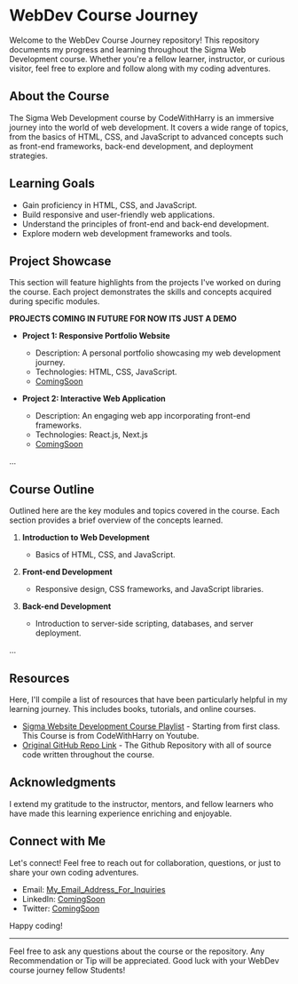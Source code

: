 # WebDev Course Journey

Welcome to the WebDev Course Journey repository! This repository documents my progress and learning throughout the Sigma Web Development course. Whether you're a fellow learner, instructor, or curious visitor, feel free to explore and follow along with my coding adventures.

## About the Course

The Sigma Web Development course by CodeWithHarry is an immersive journey into the world of web development. It covers a wide range of topics, from the basics of HTML, CSS, and JavaScript to advanced concepts such as front-end frameworks, back-end development, and deployment strategies.

## Learning Goals

- Gain proficiency in HTML, CSS, and JavaScript.
- Build responsive and user-friendly web applications.
- Understand the principles of front-end and back-end development.
- Explore modern web development frameworks and tools.

## Project Showcase

This section will feature highlights from the projects I've worked on during the course. Each project demonstrates the skills and concepts acquired during specific modules.

**PROJECTS COMING IN FUTURE FOR NOW ITS JUST A DEMO**
  
- **Project 1: Responsive Portfolio Website**
  - Description: A personal portfolio showcasing my web development journey.
  - Technologies: HTML, CSS, JavaScript.
  - [ComingSoon](#)

- **Project 2: Interactive Web Application**
  - Description: An engaging web app incorporating front-end frameworks.
  - Technologies: React.js, Next.js 
  - [ComingSoon](#)

...

## Course Outline

Outlined here are the key modules and topics covered in the course. Each section provides a brief overview of the concepts learned.

1. **Introduction to Web Development**
   - Basics of HTML, CSS, and JavaScript.

2. **Front-end Development**
   - Responsive design, CSS frameworks, and JavaScript libraries.

3. **Back-end Development**
   - Introduction to server-side scripting, databases, and server deployment.

...
## Resources

Here, I'll compile a list of resources that have been particularly helpful in my learning journey. This includes books, tutorials, and online courses.

- [Sigma Website Development Course Playlist](https://www.youtube.com/playlist?list=PLu0W_9lII9agq5TrH9XLIKQvv0iaF2X3w) - Starting from first class. This Course is from CodeWithHarry on Youtube.
- [Original GitHub Repo Link](https://github.com/CodeWithHarry/Sigma-Web-Dev-Course.git) - The Github Repository with all of source code written throughout the course.

## Acknowledgments

I extend my gratitude to the instructor, mentors, and fellow learners who have made this learning experience enriching and enjoyable.

## Connect with Me

Let's connect! Feel free to reach out for collaboration, questions, or just to share your own coding adventures.

- Email: [My_Email_Address_For_Inquiries ](mailto:muhammadhassan1806@gmail.com)
- LinkedIn: [ComingSoon](#ComingSoon)
- Twitter: [ComingSoon](#ComingSoon)

Happy coding!

---

Feel free to ask any questions about the course or the repository. Any Recommendation or Tip will be appreciated. Good luck with your WebDev course journey fellow Students! 
